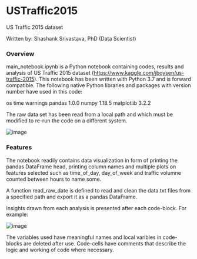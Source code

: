 # USTraffic2015
US Traffic 2015 dataset

Written by: Shashank Srivastava, PhD (Data Scientist)

<h3>Overview</h3>

main_notebook.ipynb is a Python notebook containing codes, results and analysis of US Traffic 2015 dataset (https://www.kaggle.com/jboysen/us-traffic-2015).
This notebook has been written with Python 3.7 and is forward compatible. The following native Python libraries and packages with version number have used in this code:

os
time
warnings
pandas 1.0.0
numpy 1.18.5
matplotlib 3.2.2

The raw data set has been read from a local path and which must be modified to re-run the code on a different system.

![image](https://user-images.githubusercontent.com/35698903/133014279-1baa9e07-892a-437a-85c2-f4205d2e7e5f.png)

<h3>Features</h3>

The notebook readily contains data visualization in form of printing the pandas DataFrame head, printing column names and multiple plots on features selected such as time_of_day, day_of_week and traffic volumne counted between hours to name some.

A function read_raw_date is defined to read and clean the data.txt files from a specified path and export it as a pandas DataFrame.

Insights drawn from each analysis is presented after each code-block. For example:

![image](https://user-images.githubusercontent.com/35698903/133014706-c9988423-9688-48c1-bad0-d34feeedce50.png)

The variables used have meaningful names and local varibles in code-blocks are deleted after use. Code-cells have comments that describe the logic and working of code where necessary.
